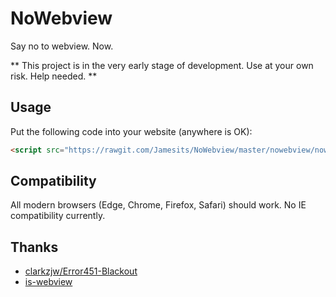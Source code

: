 # NoWebview
Say no to webview. Now.

** This project is in the very early stage of development. Use at your own risk. Help needed. **

## Usage
Put the following code into your website (anywhere is OK):

```html
<script src="https://rawgit.com/Jamesits/NoWebview/master/nowebview/nowebview.js"></script>
```

## Compatibility

All modern browsers (Edge, Chrome, Firefox, Safari) should work. No IE compatibility currently.

## Thanks

* [clarkzjw/Error451-Blackout](https://github.com/clarkzjw/Error451-Blackout)
* ​[is-webview](https://www.npmjs.com/package/is-webview)
